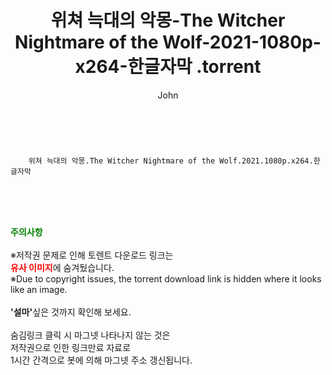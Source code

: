 ﻿---
layout: post
title:  "                   위쳐 늑대의 악몽-The Witcher Nightmare of the Wolf-2021-1080p-x264-한글자막                .torrent"
author: John
categories: [ 넷플릭스 ]
tags: [  ]
image:  
description: "                   위쳐 늑대의 악몽-The Witcher Nightmare of the Wolf-2021-1080p-x264-한글자막                 torrent 정보 공유"
toc: true
toc_sticky: true
---

<br>

        위쳐 늑대의 악몽.The Witcher Nightmare of the Wolf.2021.1080p.x264.한글자막 
    
<br><br><br>
<p data-ke-size="size16"><b><span style="color: green;">주의사항</span></b><br /><br />※저작권 문제로 인해 토렌트 다운로드 링크는<br /><b><span style="color: red;">유사 이미지</span></b>에 숨겨뒀습니다.<br />※Due to copyright issues, the torrent download link is hidden where it looks like an image.<br /><br /><b>'설마'</b>싶은 것까지 확인해 보세요.<br /><br />숨김링크 클릭 시 마그넷 나타나지 않는 것은<br />저작권으로 인한 링크만료 자료로<br />1시간 간격으로 봇에 의해 마그넷 주소 갱신됩니다.</p>
